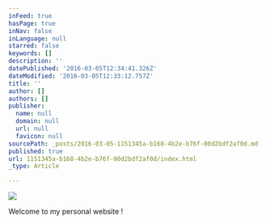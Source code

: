 ```yaml
---
inFeed: true
hasPage: true
inNav: false
inLanguage: null
starred: false
keywords: []
description: ''
datePublished: '2016-03-05T12:34:41.326Z'
dateModified: '2016-03-05T12:33:12.757Z'
title: ''
author: []
authors: []
publisher:
  name: null
  domain: null
  url: null
  favicon: null
sourcePath: _posts/2016-03-05-1151345a-b168-4b2e-b76f-00d2bdf2af0d.md
published: true
url: 1151345a-b168-4b2e-b76f-00d2bdf2af0d/index.html
_type: Article

---
```

![](https://the-grid-user-content.s3-us-west-2.amazonaws.com/e13ab045-2e33-4b19-bb99-36146dad3111.jpg)

Welcome to my personal website !
